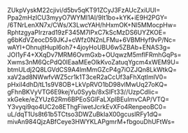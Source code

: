 ZUkpVyskM22cjivi/d5bv5qKT91ZCyJ3FzAUcZxiUUI=
Ppa2mHzICU3myyO7WYMI1Al/9It1bo+kYK+iE9H2PGY=
/6TNrLenXN7x/CWs/X3LwcYAH/hHxmOK+NI5MMocpHw=
RphtzgyaPIrzrad19zF345M7IPxC7kScMzDS6UYZKOE=
g6bKdVZeocD59JKJ+cWfz0N2nLFMu+6VBMHyf9vP/Nc=
wAYI+OhnujtHupl6oh7+4joyHoUBU6w5ZBAb+ENAS3g=
JOI1yF4+XXqDv7MRM6OvmGxb+OUqwzM5mflFRmhGqPs=
Xwms3nM6QcPdQ0IEaaMEeOlkKvoZatuqYgcm4xWEM9U=
btmULdj2Q8LGVdCS9A4lmMmGZcP4g7iOZJQn8LkWtkQ=
xaV2ad8NWwfvWZ5cr1k1T3ceR2aCcUf3aFhXqtImlV0=
pHxiI4dhD/tL1s9V8OB+LkVpRVO1bD98vlMwUq27oKQ=
gFhnBKVyVTG6E9kejYu0Syyb/8xSIFt33//UzpCdlic=
xkGeke/eZYUz62Rm6BPEoSGlFaLXplBEuImvCAP/VTQ=
Y3vyqi9qo4UC2o8EThgFiwetJcrkEvXFo4RenpeoBC0=
uL/dqT1Us8t61b5TCtso3DWZuBkIaX00gcusIRFy1dQ=
mivAn984QjzABfCeye3HWYKLAPgmrM+fbgouDhUFtWs=
